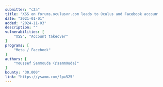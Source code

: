 ```yaml
---
submitter: "c2a"
title: "XSS on forums.oculusvr.com leads to Oculus and Facebook account takeovers"
date: "2021-01-01"
added: "2024-11-03"
description: ""
vulnerabilities: [
    "XSS", "Account takeover"
]
programs: [
    "Meta / Facebook"
]
authors: [
    "Youssef Sammouda (@samm0uda)"
]
bounty: "30,000"
link: "https://ysamm.com/?p=525"
---
```




